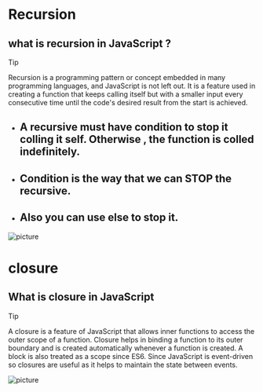 # Recursion
## what is recursion in JavaScript ?
>[!TIP]
> Recursion is a programming pattern or concept embedded in many programming languages, and JavaScript is not left out. It is a feature used in creating a function that keeps calling itself but with a smaller input every consecutive time until the code's desired result from the start is achieved.

* ## A recursive must have condition to stop it colling it self. Otherwise , the function is colled indefinitely.
 
* ## Condition is the way that we can STOP the recursive.
 
* ## Also you can use else to stop it.

![picture](https://res.cloudinary.com/practicaldev/image/fetch/s--krHt0YTB--/c_imagga_scale,f_auto,fl_progressive,h_500,q_auto,w_1000/https://dev-to-uploads.s3.amazonaws.com/uploads/articles/ub4bu1vg8lg0xhfx6mtz.png)


# closure

## What is closure in JavaScript

>[!TIP]
> A closure is a feature of JavaScript that allows inner functions to access the outer scope of a function. Closure helps in binding a function to its outer boundary and is created automatically whenever a function is created. A block is also treated as a scope since ES6. Since JavaScript is event-driven so closures are useful as it helps to maintain the state between events.


![picture](https://i.pinimg.com/originals/ab/07/6a/ab076ad5fe573f8e780b9fed46228f0c.png)

